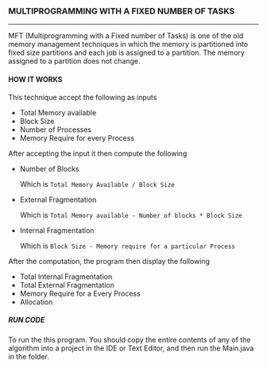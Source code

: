 ###  MULTIPROGRAMMING WITH A FIXED NUMBER OF TASKS
___

MFT (Multiprogramming with a Fixed number of Tasks) is one of the old memory management techniques in
which the memory is partitioned into fixed size partitions and each job is assigned to a partition. The memory
assigned to a partition does not change.

#### HOW IT WORKS
This technique accept the following as inputs

- Total Memory available
- Block Size
- Number of Processes
- Memory Require for every Process

After accepting the input it then compute the following
-  Number of Blocks

    Which is `Total Memory Available / Block Size`
- External Fragmentation

    Which is `Total Memory available - Number of blocks * Block Size`

- Internal Fragmentation

    Which is `Block Size - Memory require for a particular Process`

After the computation, the program then display the following
- Total Internal Fragmentation
- Total External Fragmentation
- Memory Require for a Every Process
- Allocation

##### RUN CODE
To run the this program. You should
copy the entire contents of any of the algorithm into a project in the IDE or Text Editor, and then run the Main.java in the folder.

